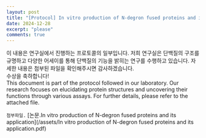 ```yaml
---
layout: post
title: "[Protocol] In vitro production of N-degron fused proteins and its application "
date: 2024-12-28
excerpt: "please"
comments: true
---
```


이 내용은 연구실에서 진행하는 프로토콜의 일부입니다. 저희 연구실은 단백질의 구조를 규명하고 다양한 어세이를 통해 단백질의 기능을 밝히는 연구를 수행하고 있습니다. 자세한 내용은 첨부된 파일을 확인해주시면 감사하겠습니다.<br/>
수상을 축하합니다!
<br/>
This document is part of the protocol followed in our laboratory. Our research focuses on elucidating protein structures and uncovering their functions through various assays. For further details, please refer to the attached file.<br/>

`첨부파일.` [논문.In vitro production of N-degron fused proteins and its application](/assets/In vitro production of N-degron fused proteins and its application.pdf)
